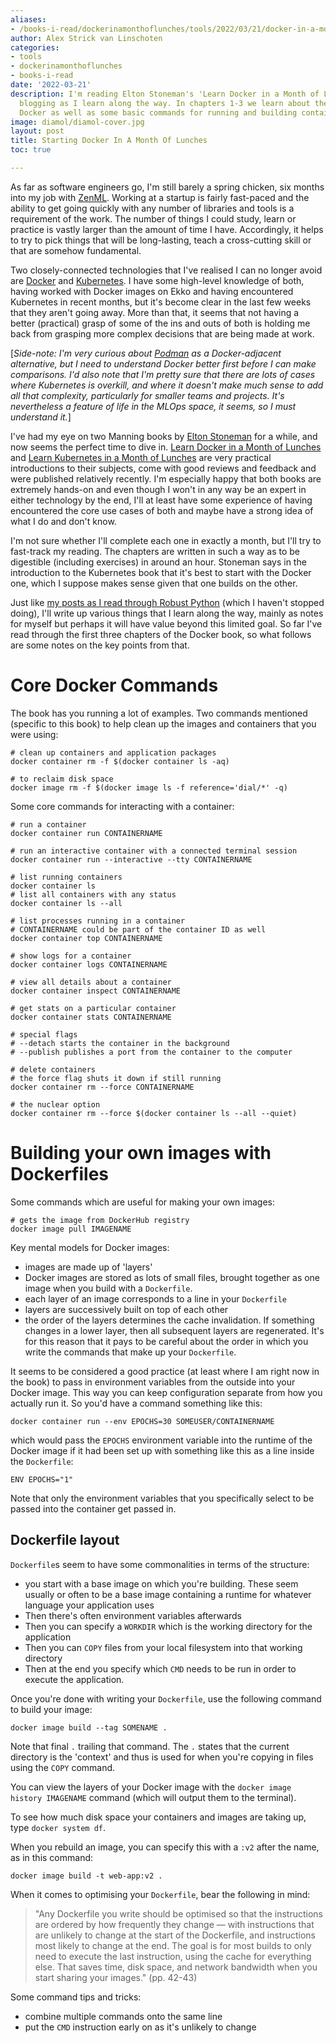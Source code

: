 ```yaml
---
aliases:
- /books-i-read/dockerinamonthoflunches/tools/2022/03/21/docker-in-a-month
author: Alex Strick van Linschoten
categories:
- tools
- dockerinamonthoflunches
- books-i-read
date: '2022-03-21'
description: I'm reading Elton Stoneman's 'Learn Docker in a Month of Lunches' and
  blogging as I learn along the way. In chapters 1-3 we learn about the context for
  Docker as well as some basic commands for running and building containers.
image: diamol/diamol-cover.jpg
layout: post
title: Starting Docker In A Month Of Lunches
toc: true

---
```


As far as software engineers go, I'm still barely a spring chicken, six months into my job with [ZenML](https://zenml.io/). Working at a startup is fairly fast-paced and the ability to get going quickly with any number of libraries and tools is a requirement of the work. The number of things I could study, learn or practice is vastly larger than the amount of time I have. Accordingly, it helps to try to pick things that will be long-lasting, teach a cross-cutting skill or that are somehow fundamental.

Two closely-connected technologies that I've realised I can no longer avoid are [Docker](https://www.docker.com/) and [Kubernetes](https://kubernetes.io/). I have some high-level knowledge of both, having worked with Docker images on Ekko and having encountered Kubernetes in recent months, but it's become clear in the last few weeks that they aren't going away. More than that, it seems that not having a better (practical) grasp of some of the ins and outs of both is holding me back from grasping more complex decisions that are being made at work.

[*Side-note: I'm very curious about [Podman](https://podman.io/) as a Docker-adjacent alternative, but I need to understand Docker better first before I can make comparisons. I'd also note that I'm pretty sure that there are lots of cases where Kubernetes is overkill, and where it doesn't make much sense to add all that complexity, particularly for smaller teams and projects. It's nevertheless a feature of life in the MLOps space, it seems, so I must understand it.*]

I've had my eye on two Manning books by [Elton Stoneman](https://blog.sixeyed.com/) for a while, and now seems the perfect time to dive in. [Learn Docker in a Month of Lunches](https://www.amazon.com/Learn-Docker-Month-Lunches-Stoneman-ebook/dp/B097824MVJ/ref=tmm_kin_swatch_0?qid=&sr=&tag=soumet-20&_encoding=UTF8) and [Learn Kubernetes in a Month of Lunches](https://www.amazon.com/gp/product/B0978175TP/ref=dbs_a_def_rwt_bibl_vppi_i1?tag=soumet-20) are very practical introductions to their subjects, come with good reviews and feedback and were published relatively recently. I'm especially happy that both books are extremely hands-on and even though I won't in any way be an expert in either technology by the end, I'll at least have some experience of having encountered the core use cases of both and maybe have a strong idea of what I do and don't know.

I'm not sure whether I'll complete each one in exactly a month, but I'll try to fast-track my reading. The chapters are written in such a way as to be digestible (including exercises) in around an hour. Stoneman says in the introduction to the Kubernetes book that it's best to start with the Docker one, which I suppose makes sense given that one builds on the other.

Just like [my posts as I read through Robust Python](https://mlops.systems/categories/#robustpython) (which I haven't stopped doing), I'll write up various things that I learn along the way, mainly as notes for myself but perhaps it will have value beyond this limited goal. So far I've read through the first three chapters of the Docker book, so what follows are some notes on the key points from that.

# Core Docker Commands

The book has you running a lot of examples. Two commands mentioned (specific to this book) to help clean up the images and containers that you were using:

```shell
# clean up containers and application packages
docker container rm -f $(docker container ls -aq)

# to reclaim disk space
docker image rm -f $(docker image ls -f reference='dial/*' -q)
```

Some core commands for interacting with a container:

```shell
# run a container
docker container run CONTAINERNAME

# run an interactive container with a connected terminal session
docker container run --interactive --tty CONTAINERNAME

# list running containers
docker container ls
# list all containers with any status
docker container ls --all 

# list processes running in a container
# CONTAINERNAME could be part of the container ID as well
docker container top CONTAINERNAME

# show logs for a container
docker container logs CONTAINERNAME

# view all details about a container
docker container inspect CONTAINERNAME

# get stats on a particular container
docker container stats CONTAINERNAME

# special flags
# --detach starts the container in the background
# --publish publishes a port from the container to the computer

# delete containers
# the force flag shuts it down if still running
docker container rm --force CONTAINERNAME

# the nuclear option
docker container rm --force $(docker container ls --all --quiet)
```

# Building your own images with Dockerfiles

Some commands which are useful for making your own images:

```shell
# gets the image from DockerHub registry
docker image pull IMAGENAME
```

Key mental models for Docker images:

- images are made up of 'layers'
- Docker images are stored as lots of small files, brought together as one image when you build with a `Dockerfile`.
- each layer of an image corresponds to a line in your `Dockerfile`
- layers are successively built on top of each other
- the order of the layers determines the cache invalidation. If something changes in a lower layer, then all subsequent layers are regenerated. It's for this reason that it pays to be careful about the order in which you write the commands that make up your `Dockerfile`.

It seems to be considered a good practice (at least where I am right now in the book) to pass in environment variables from the outside into your Docker image. This way you can keep configuration separate from how you actually run it. So you'd have a command something like this:

```shell
docker container run --env EPOCHS=30 SOMEUSER/CONTAINERNAME
```

which would pass the `EPOCHS` environment variable into the runtime of the Docker image if it had been set up with something like this as a line inside the `Dockerfile`:

```
ENV EPOCHS="1"
```

Note that only the environment variables that you specifically select to be passed into the container get passed in.

## Dockerfile layout

`Dockerfile`s seem to have some commonalities in terms of the structure:

- you start with a base image on which you're building. These seem usually or often to be a base image containing a runtime for whatever language your application uses
- Then there's often environment variables afterwards
- Then you can specify a `WORKDIR` which is the working directory for the application
- Then you can `COPY` files from your local filesystem into that working directory
- Then at the end you specify which `CMD` needs to be run in order to execute the application.

Once you're done with writing your `Dockerfile`, use the following command to build your image:

```shell
docker image build --tag SOMENAME .
```

Note that final `.` trailing that command. The `.` states that the current directory is the 'context' and thus is used for when you're copying in files using the `COPY` command.

You can view the layers of your Docker image with the `docker image history IMAGENAME` command (which will output them to the terminal).

To see how much disk space your containers and images are taking up, type `docker system df`.

When you rebuild an image, you can specify this with a `:v2` after the name, as in this command:

```shell
docker image build -t web-app:v2 .
```

When it comes to optimising your `Dockerfile`, bear the following in mind:

> "Any Dockerfile you write should be optimised so that the instructions are ordered by how frequently they change — with instructions that are unlikely to change at the start of the Dockerfile, and instructions most likely to change at the end. The goal is for most builds to only need to execute the last instruction, using the cache for everything else. That saves time, disk space, and network bandwidth when you start sharing your images." (pp. 42-43)

Some command tips and tricks:

- combine multiple commands onto the same line
- put the `CMD` instruction early on as it's unlikely to change
